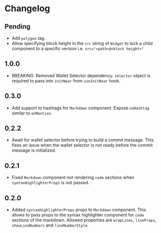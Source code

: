 # Changelog

## Pending

- Add `polygon` tag.
- Allow specifying block height in the `src` string of `Widget` to lock a child component to a specific version i.e. `src="<path>@<block height>"`

## 1.0.0

- BREAKING: Removed Wallet Selector dependency. `selector` object is required to pass into `initNear` from `useInitNear` hook.

## 0.3.0

- Add support to hashtags for `Markdown` component. Expose `onHashtag` similar to `onMention`.

## 0.2.2

- Await for wallet selector before trying to build a commit message. This fixes an issue when the wallet selector is not ready before the commit message is initialized.

## 0.2.1

- Fixed `Markdown` component not rendering `code` sections when `syntaxHighlighterProps` is not passed.

## 0.2.0

- Added `syntaxHighlighterProps` props to `Markdown` component. This allows to pass props to the syntax highlighter component for `code` sections of the markdown. Allowed properties are `wrapLines`, `lineProps`, `showLineNumbers` and `lineNumberStyle`.
